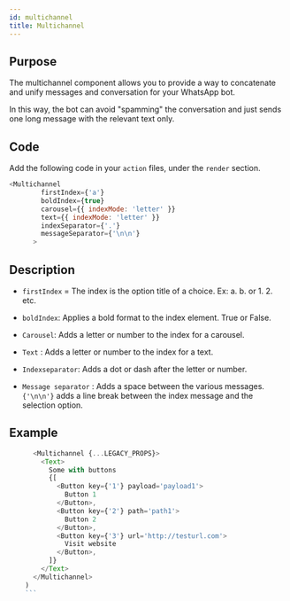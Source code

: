 ```yaml
---
id: multichannel
title: Multichannel
---
```


## Purpose

The multichannel component allows you to provide a way to concatenate and unify messages and conversation for your WhatsApp bot.

In this way, the bot can avoid "spamming" the conversation and just sends one long message with the relevant text only.

## Code

Add the following code in your `action` files, under the `render` section.

```javascript
<Multichannel
        firstIndex={'a'} 
        boldIndex={true}
        carousel={{ indexMode: 'letter' }}
        text={{ indexMode: 'letter' }}
        indexSeparator={'.'}
        messageSeparator={'\n\n'}
      >
```

## Description

- `firstIndex` = The index is the option title of a choice. Ex: a. b. or 1. 2. etc.

- `boldIndex`: Applies a bold format to the index element. True or False.

- `Carousel`: Adds a letter or number to the index for a carousel.

- `Text` : Adds a letter or number to the index for a text.

- `Indexseparator`: Adds a dot or dash after the letter or number.

- `Message separator` : Adds a space between the various messages. `{'\n\n'}` adds a line break between the index message and the selection option.

## Example

```javascript
      <Multichannel {...LEGACY_PROPS}>
        <Text>
          Some with buttons
          {[
            <Button key={'1'} payload='payload1'>
              Button 1
            </Button>,
            <Button key={'2'} path='path1'>
              Button 2
            </Button>,
            <Button key={'3'} url='http://testurl.com'>
              Visit website
            </Button>,
          ]}
        </Text>
      </Multichannel>
    )
    ```